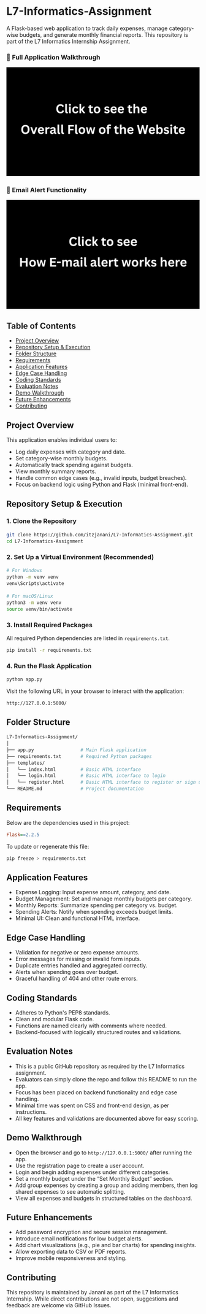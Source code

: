 
# L7-Informatics-Assignment

A Flask-based web application to track daily expenses, manage category-wise budgets, and generate monthly financial reports. This repository is part of the L7 Informatics Internship Assignment.

### 🔹 Full Application Walkthrough  
[![Watch the Full Demo](https://raw.githubusercontent.com/itzjanani/L7-Informatics-Assignment/refs/heads/main/demo/Overall%20Flow%20of%20the%20Website%20(1).png)](https://youtu.be/mKalzQkTQmY)

### 🔹 Email Alert Functionality  
[![Watch Email Alert Demo](https://raw.githubusercontent.com/itzjanani/L7-Informatics-Assignment/refs/heads/main/demo/email-alert.png)](https://youtu.be/Wf00dvAKbz0)

## Table of Contents

- [Project Overview](#project-overview)
- [Repository Setup & Execution](#repository-setup--execution)
- [Folder Structure](#folder-structure)
- [Requirements](#requirements)
- [Application Features](#application-features)
- [Edge Case Handling](#edge-case-handling)
- [Coding Standards](#coding-standards)
- [Evaluation Notes](#evaluation-notes)
- [Demo Walkthrough](#demo-walkthrough)
- [Future Enhancements](#future-enhancements)
- [Contributing](#contributing)

## Project Overview

This application enables individual users to:

- Log daily expenses with category and date.
- Set category-wise monthly budgets.
- Automatically track spending against budgets.
- View monthly summary reports.
- Handle common edge cases (e.g., invalid inputs, budget breaches).
- Focus on backend logic using Python and Flask (minimal front-end).

## Repository Setup & Execution

### 1. Clone the Repository

```bash
git clone https://github.com/itzjanani/L7-Informatics-Assignment.git
cd L7-Informatics-Assignment
```

### 2. Set Up a Virtual Environment (Recommended)

```bash
# For Windows
python -m venv venv
venv\Scripts\activate

# For macOS/Linux
python3 -m venv venv
source venv/bin/activate
```

### 3. Install Required Packages

All required Python dependencies are listed in `requirements.txt`.

```bash
pip install -r requirements.txt
```

### 4. Run the Flask Application

```bash
python app.py
```

Visit the following URL in your browser to interact with the application:

```
http://127.0.0.1:5000/
```

## Folder Structure

```bash
L7-Informatics-Assignment/
│
├── app.py                 # Main Flask application
├── requirements.txt       # Required Python packages
├── templates/
│   └── index.html         # Basic HTML interface
│   └── login.html         # Basic HTML interface to login
│   └── register.html      # Basic HTML interface to register or sign up
└── README.md              # Project documentation
```

## Requirements

Below are the dependencies used in this project:

```ini
Flask==2.2.5
```

To update or regenerate this file:

```bash
pip freeze > requirements.txt
```

## Application Features

- Expense Logging: Input expense amount, category, and date.
- Budget Management: Set and manage monthly budgets per category.
- Monthly Reports: Summarize spending per category vs. budget.
- Spending Alerts: Notify when spending exceeds budget limits.
- Minimal UI: Clean and functional HTML interface.

## Edge Case Handling

- Validation for negative or zero expense amounts.
- Error messages for missing or invalid form inputs.
- Duplicate entries handled and aggregated correctly.
- Alerts when spending goes over budget.
- Graceful handling of 404 and other route errors.

## Coding Standards

- Adheres to Python's PEP8 standards.
- Clean and modular Flask code.
- Functions are named clearly with comments where needed.
- Backend-focused with logically structured routes and validations.

## Evaluation Notes

- This is a public GitHub repository as required by the L7 Informatics assignment.
- Evaluators can simply clone the repo and follow this README to run the app.
- Focus has been placed on backend functionality and edge case handling.
- Minimal time was spent on CSS and front-end design, as per instructions.
- All key features and validations are documented above for easy scoring.

## Demo Walkthrough

- Open the browser and go to `http://127.0.0.1:5000/` after running the app.
- Use the registration page to create a user account.
- Login and begin adding expenses under different categories.
- Set a monthly budget under the “Set Monthly Budget” section.
- Add group expenses by creating a group and adding members, then log shared expenses to see automatic splitting.
- View all expenses and budgets in structured tables on the dashboard.

## Future Enhancements

- Add password encryption and secure session management.
- Introduce email notifications for low budget alerts.
- Add chart visualizations (e.g., pie and bar charts) for spending insights.
- Allow exporting data to CSV or PDF reports.
- Improve mobile responsiveness and styling.

## Contributing

This repository is maintained by Janani as part of the L7 Informatics Internship. While direct contributions are not open, suggestions and feedback are welcome via GitHub Issues.
